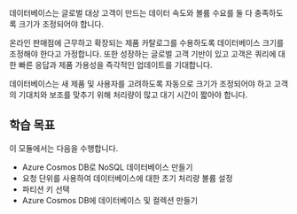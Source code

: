 데이터베이스는 글로벌 대상 고객이 만드는 데이터 속도와 볼륨 수요를 둘 다 충족하도록 크기가 조정되어야 합니다.

온라인 판매점에 근무하고 확장되는 제품 카탈로그를 수용하도록 데이터베이스 크기를 조정해야 한다고 가정합니다. 또한 성장하는 글로벌 고객 기반이 있고 고객은 쿼리에 대한 빠른 응답과 제품 가용성을 즉각적인 업데이트를 기대합니다.

데이터베이스는 새 제품 및 사용자를 고려하도록 자동으로 크기가 조정되어야 하고 고객의 기대치와 보조를 맞추기 위해 처리량이 많고 대기 시간이 짧아야 합니다.

## <a name="learning-objectives"></a>학습 목표
이 모듈에서는 다음을 수행합니다.

- Azure Cosmos DB로 NoSQL 데이터베이스 만들기
- 요청 단위를 사용하여 데이터베이스에 대한 초기 처리량 볼륨 설정
- 파티션 키 선택
- Azure Cosmos DB에 데이터베이스 및 컬렉션 만들기
